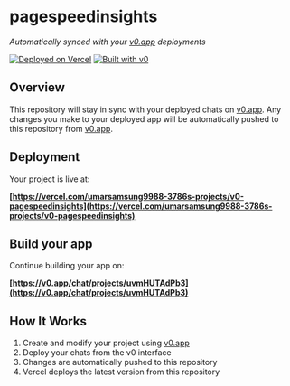 # pagespeedinsights

*Automatically synced with your [v0.app](https://v0.app) deployments*

[![Deployed on Vercel](https://img.shields.io/badge/Deployed%20on-Vercel-black?style=for-the-badge&logo=vercel)](https://vercel.com/umarsamsung9988-3786s-projects/v0-pagespeedinsights)
[![Built with v0](https://img.shields.io/badge/Built%20with-v0.app-black?style=for-the-badge)](https://v0.app/chat/projects/uvmHUTAdPb3)

## Overview

This repository will stay in sync with your deployed chats on [v0.app](https://v0.app).
Any changes you make to your deployed app will be automatically pushed to this repository from [v0.app](https://v0.app).

## Deployment

Your project is live at:

**[https://vercel.com/umarsamsung9988-3786s-projects/v0-pagespeedinsights](https://vercel.com/umarsamsung9988-3786s-projects/v0-pagespeedinsights)**

## Build your app

Continue building your app on:

**[https://v0.app/chat/projects/uvmHUTAdPb3](https://v0.app/chat/projects/uvmHUTAdPb3)**

## How It Works

1. Create and modify your project using [v0.app](https://v0.app)
2. Deploy your chats from the v0 interface
3. Changes are automatically pushed to this repository
4. Vercel deploys the latest version from this repository
